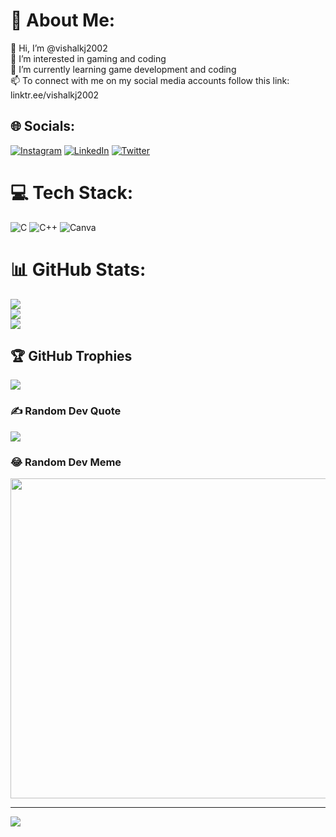 # 💫 About Me:
👋 Hi, I’m @vishalkj2002<br>👀 I’m interested in gaming and coding<br>🌱 I’m currently learning game development and coding<br>📫 To connect with me on my social media accounts follow this link: linktr.ee/vishalkj2002


## 🌐 Socials:
[![Instagram](https://img.shields.io/badge/Instagram-%23E4405F.svg?logo=Instagram&logoColor=white)](https://instagram.com/mrcotch) [![LinkedIn](https://img.shields.io/badge/LinkedIn-%230077B5.svg?logo=linkedin&logoColor=white)](https://linkedin.com/in/vishalkj2002) [![Twitter](https://img.shields.io/badge/Twitter-%231DA1F2.svg?logo=Twitter&logoColor=white)](https://twitter.com/iMrCoTcH) 

# 💻 Tech Stack:
![C](https://img.shields.io/badge/c-%2300599C.svg?style=flat&logo=c&logoColor=white) ![C++](https://img.shields.io/badge/c++-%2300599C.svg?style=flat&logo=c%2B%2B&logoColor=white) ![Canva](https://img.shields.io/badge/Canva-%2300C4CC.svg?style=flat&logo=Canva&logoColor=white)
# 📊 GitHub Stats:
![](https://github-readme-stats.vercel.app/api?username=vishalkj2002&theme=vision-friendly-dark&hide_border=false&include_all_commits=true&count_private=false)<br/>
![](https://github-readme-streak-stats.herokuapp.com/?user=vishalkj2002&theme=vision-friendly-dark&hide_border=false)<br/>
![](https://github-readme-stats.vercel.app/api/top-langs/?username=vishalkj2002&theme=vision-friendly-dark&hide_border=false&include_all_commits=true&count_private=false&layout=compact)

## 🏆 GitHub Trophies
![](https://github-profile-trophy.vercel.app/?username=vishalkj2002&theme=darkhub&no-frame=false&no-bg=false&margin-w=4)

### ✍️ Random Dev Quote
![](https://quotes-github-readme.vercel.app/api?type=horizontal&theme=gruvbox)

### 😂 Random Dev Meme
<img src="https://rm.up.railway.app/" width="512px"/>

---
[![](https://visitcount.itsvg.in/api?id=vishalkj2002&icon=5&color=4)](https://visitcount.itsvg.in)

<!-- Proudly created with GPRM ( https://gprm.itsvg.in ) -->
